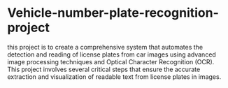# Vehicle-number-plate-recognition-project

this project is to create a comprehensive system that automates the detection and reading of license plates from car images using advanced image processing techniques and Optical Character Recognition (OCR). This project involves several critical steps that ensure the accurate extraction and
visualization of readable text from license plates in images.
